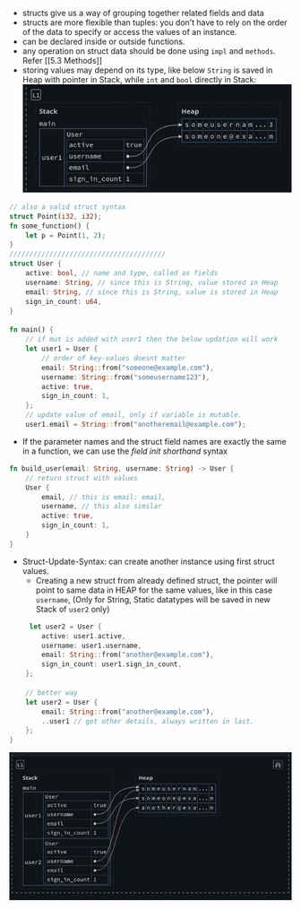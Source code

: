 - structs give us a way of grouping together related fields and data
- structs are more flexible than tuples: you don’t have to rely on the order of the data to specify or access the values of an instance.
- can be declared inside or outside functions.
- any operation on struct data should be done using `impl` and `methods`. Refer [[5.3 Methods]]
- storing values may depend on its type, like below `String` is saved in Heap with pointer in Stack, while `int` and `bool` directly in Stack:
![ss](/assets/Pasted%20image%2020230305023646.png)
```rust
// also a valid struct syntax
struct Point(i32, i32);
fn some_function() {
	let p = Point(1, 2);
}
///////////////////////////////////////
struct User {
    active: bool, // name and type, called as fields
    username: String, // since this is String, value stored in Heap
    email: String, // since this is String, value is stored in Heap
    sign_in_count: u64,
}

fn main() {
	// if mut is added with user1 then the below updation will work
    let user1 = User {
	    // order of key-values doesnt matter
        email: String::from("someone@example.com"),
        username: String::from("someusername123"),
        active: true,
        sign_in_count: 1,
    };
	// update value of email, only if variable is mutable.
	user1.email = String::from("anotheremail@example.com");

```
- If the parameter names and the struct field names are exactly the same in a function, we can use the _field init shorthand_ syntax
```rust
fn build_user(email: String, username: String) -> User {
    // return struct with values
    User { 
        email, // this is email: email,
        username, // this also similar
        active: true,
        sign_in_count: 1,
    }
}
```
- Struct-Update-Syntax: can create another instance using first struct values.
	- Creating a new struct from already defined struct, the pointer will point to same data in HEAP for the same values, like in this case `username`, (Only for String, Static datatypes will be saved in new Stack of `user2` only)
```rust
	 let user2 = User {
        active: user1.active,
        username: user1.username,
        email: String::from("another@example.com"),
        sign_in_count: user1.sign_in_count,
    };
    
    // better way
	let user2 = User {
        email: String::from("another@example.com"),
        ..user1 // get other details, always written in last.
    };
}
```
![ss](/assets/Pasted%20image%2020230306003214.png)
